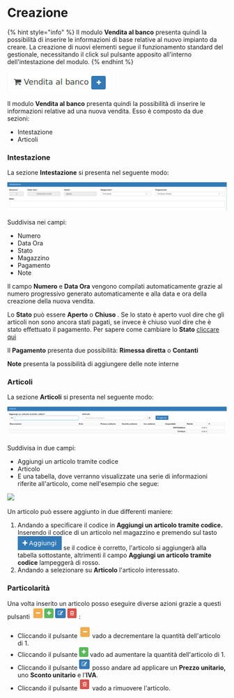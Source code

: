 # Creazione

{% hint style="info" %}
Il modulo **Vendita al banco** presenta quindi la possibilità di inserire le informazioni di base relative al nuovo impianto da creare. La creazione di nuovi elementi segue il funzionamento standard del gestionale, necessitando il click sul pulsante apposito all'interno dell'intestazione del modulo.
{% endhint %}

![](../../.gitbook/assets/vendita2.png)

Il modulo **Vendita al banco** presenta quindi la possibilità di inserire le informazioni relative ad una nuova vendita. Esso è composto da due sezioni:

* Intestazione
* Articoli

### Intestazione

La sezione **Intestazione** si presenta nel seguente modo:

![](../../.gitbook/assets/vendita3.png)

Suddivisa nei campi:

* Numero
* Data Ora
* Stato
* Magazzino
* Pagamento
* Note

Il campo **Numero** e **Data Ora** vengono compilati automaticamente grazie al numero progressivo generato automaticamente e alla data e ora della creazione della nuova vendita.

Lo **Stato** può essere **Aperto** o **Chiuso** . Se lo stato è aperto vuol dire che gli articoli non sono ancora stati pagati, se invece è chiuso vuol dire che è stato effettuato il pagamento. Per sapere come cambiare lo **Stato** [cliccare qui](azioni-aggiuntive.md)

Il **Pagamento** presenta due possibilità: **Rimessa diretta** o **Contanti**

**Note** presenta la possibilità di aggiungere delle note interne

### Articoli

La sezione **Articoli** si presenta nel seguente modo:

![](../../.gitbook/assets/vendita4.png)

Suddivisa in due campi:

* Aggiungi un articolo tramite codice
* Articolo
* E una tabella, dove verranno visualizzate una serie di informazioni riferite all'articolo, come nell'esempio che segue:

![](blob:https://docs.openstamanager.com/1f9f014b-2d0b-4ad7-a74a-8882ab5cac5a)

Un articolo può essere aggiunto in due differenti maniere:

1. Andando a specificare il codice in **Aggiungi un articolo tramite codice.** Inserendo il codice di un articolo nel magazzino e premendo sul tasto ![](../../.gitbook/assets/aggiungi.png) se il codice è corretto, l'articolo si aggiungerà alla tabella sottostante, altrimenti il campo **Aggiungi un articolo tramite codice** lampeggerà di rosso.
2. Andando a selezionare su **Articolo** l'articolo interessato.

### Particolarità 

Una volta inserito un articolo posso eseguire diverse azioni grazie a questi pulsanti ![](../../.gitbook/assets/undefined.png) :

* Cliccando il pulsante ![](../../.gitbook/assets/giallo.png) vado a decrementare la quantità dell'articolo di 1.
* Cliccando il pulsante ![](../../.gitbook/assets/verde.png) vado ad aumentare la quantità dell'articolo di 1.
* Cliccando il pulsante ![](../../.gitbook/assets/blue.png) posso andare ad applicare un **Prezzo unitario,** uno **Sconto unitario** e l'**IVA**.
* Cliccando il pulsante ![](../../.gitbook/assets/rosso.png) vado a rimuovere l'articolo.

